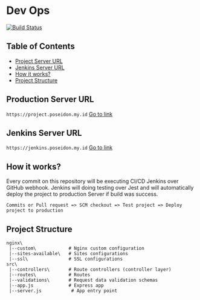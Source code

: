 # Dev Ops
[![Build Status](https://jenkins.poseidon.my.id/buildStatus/icon?job=devops-engineer)](https://jenkins.poseidon.my.id/job/devops-engineer/)

## Table of Contents
- [Project Server URL](#production-server-url)
- [Jenkins Server URL](#jenkins-server-url)
- [How it works?](#how-it-works)
- [Project Structure](#project-structure)

## Production Server URL
```https://project.poseidon.my.id``` [Go to link](https://project.poseidon.my.id)

## Jenkins Server URL
```https://jenkins.poseidon.my.id``` [Go to link](https://jenkins.poseidon.my.id)

## How it works?
Every commit on this repository will be executing CI/CD Jenkins over GitHub webhook. Jenkins will doing testing over Jest and will automatically deploy the project to production Server if build was success.
```
Commits or Pull request => SCM checkout => Test project => Deploy project to production
```

## Project Structure

```
nginx\
 |--custom\            # Nginx custom configuration
 |--sites-available\   # Sites configurations
 |--ssl\               # SSL configurations
src\
 |--controllers\       # Route controllers (controller layer)
 |--routes\            # Routes
 |--validations\       # Request data validation schemas
 |--app.js             # Express app
 |--server.js           # App entry point
```
